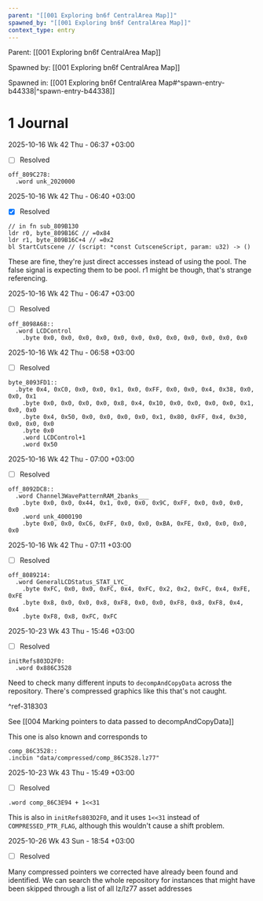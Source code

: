 ```yaml
---
parent: "[[001 Exploring bn6f CentralArea Map]]"
spawned_by: "[[001 Exploring bn6f CentralArea Map]]"
context_type: entry
---
```


Parent: [[001 Exploring bn6f CentralArea Map]]

Spawned by: [[001 Exploring bn6f CentralArea Map]]

Spawned in: [[001 Exploring bn6f CentralArea Map#^spawn-entry-b44338|^spawn-entry-b44338]]

# 1 Journal

2025-10-16 Wk 42 Thu - 06:37 +03:00

- [ ] Resolved

```
off_809C278: 
  .word unk_2020000
```

2025-10-16 Wk 42 Thu - 06:40 +03:00

- [x] Resolved

```
// in fn sub_809B130
ldr r0, byte_809B16C // =0x84
ldr r1, byte_809B16C+4 // =0x2
bl StartCutscene // (script: *const CutsceneScript, param: u32) -> ()
```

These are fine, they're just direct accesses instead of using the pool. The false signal is expecting them to be pool. r1 might be though, that's strange referencing.

2025-10-16 Wk 42 Thu - 06:47 +03:00

- [ ] Resolved

```
off_8098A68:: 
  .word LCDControl
	.byte 0x0, 0x0, 0x0, 0x0, 0x0, 0x0, 0x0, 0x0, 0x0, 0x0, 0x0, 0x0
```

2025-10-16 Wk 42 Thu - 06:58 +03:00

- [ ] Resolved

```
byte_8093FD1:: 
  .byte 0x4, 0xC0, 0x0, 0x0, 0x1, 0x0, 0xFF, 0x0, 0x0, 0x4, 0x38, 0x0, 0x0, 0x1
	.byte 0x0, 0x0, 0x0, 0x0, 0x8, 0x4, 0x10, 0x0, 0x0, 0x0, 0x0, 0x1, 0x0, 0x0
	.byte 0x4, 0x50, 0x0, 0x0, 0x0, 0x0, 0x1, 0x80, 0xFF, 0x4, 0x30, 0x0, 0x0, 0x0
	.byte 0x0
	.word LCDControl+1
	.word 0x50
```

2025-10-16 Wk 42 Thu - 07:00 +03:00

- [ ] Resolved

```
off_8092DC8:: 
  .word Channel3WavePatternRAM_2banks___
	.byte 0x0, 0x0, 0x44, 0x1, 0x0, 0x0, 0x9C, 0xFF, 0x0, 0x0, 0x0, 0x0
	.word unk_4000190
	.byte 0x0, 0x0, 0xC6, 0xFF, 0x0, 0x0, 0xBA, 0xFE, 0x0, 0x0, 0x0, 0x0
```

2025-10-16 Wk 42 Thu - 07:11 +03:00

- [ ] Resolved

```
off_8089214: 
  .word GeneralLCDStatus_STAT_LYC_
	.byte 0xFC, 0x0, 0x0, 0xFC, 0x4, 0xFC, 0x2, 0x2, 0xFC, 0x4, 0xFE, 0xFE
	.byte 0x8, 0x0, 0x0, 0x8, 0xF8, 0x0, 0x0, 0xF8, 0x8, 0xF8, 0x4, 0x4
	.byte 0xF8, 0x8, 0xFC, 0xFC
```

2025-10-23 Wk 43 Thu - 15:46 +03:00

- [ ] Resolved

```
initRefs803D2F0: 
  .word 0x886C3528
```

Need to check many different inputs to `decompAndCopyData` across the repository. There's compressed graphics like this that's not caught.

^ref-318303

See [[004 Marking pointers to data passed to decompAndCopyData]]

This one is also known and corresponds to 

```
comp_86C3528::
.incbin "data/compressed/comp_86C3528.lz77"
```

2025-10-23 Wk 43 Thu - 15:49 +03:00

- [ ]  Resolved

```
.word comp_86C3E94 + 1<<31
```

This is also in `initRefs803D2F0`, and it uses `1<<31` instead of `COMPRESSED_PTR_FLAG`, although this wouldn't cause a shift problem.

2025-10-26 Wk 43 Sun - 18:54 +03:00

- [ ] Resolved

Many compressed pointers we corrected have already been found and identified. We can search the whole repository for instances that might have been skipped through a list of all lz/lz77 asset addresses
